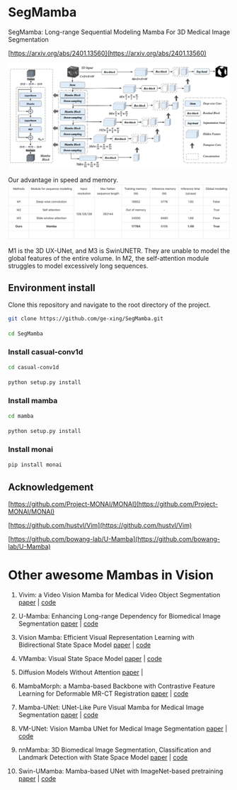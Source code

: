 # SegMamba
SegMamba: Long-range Sequential Modeling Mamba For 3D Medical Image Segmentation

[https://arxiv.org/abs/2401.13560](https://arxiv.org/abs/2401.13560)

![](images/method_figure.jpg)

Our advantage in speed and memory.
![](images/segmamba_ablation.jpg)

M1 is the 3D UX-UNet, and M3 is SwinUNETR. They are unable to model the global features of the entire volume. In M2, the self-attention module struggles to model excessively long sequences.

## Environment install
Clone this repository and navigate to the root directory of the project.

```bash
git clone https://github.com/ge-xing/SegMamba.git

cd SegMamba
```
### Install casual-conv1d

```bash
cd casual-conv1d

python setup.py install
```

### Install mamba

```bash
cd mamba

python setup.py install
```

### Install monai 

```bash
pip install monai
```


## Acknowledgement

[https://github.com/Project-MONAI/MONAI](https://github.com/Project-MONAI/MONAI)

[https://github.com/hustvl/Vim](https://github.com/hustvl/Vim)

[https://github.com/bowang-lab/U-Mamba](https://github.com/bowang-lab/U-Mamba)


# Other awesome Mambas in Vision
1. Vivim: a Video Vision Mamba for Medical Video
Object Segmentation [paper](https://arxiv.org/pdf/2401.14168.pdf) | [code](https://github.com/scott-yjyang/Vivim)
2. U-Mamba: Enhancing Long-range Dependency for Biomedical Image Segmentation [paper](https://arxiv.org/abs/2401.04722) | [code](https://github.com/bowang-lab/U-Mamba)

3. Vision Mamba: Efficient Visual Representation Learning with Bidirectional State Space Model [paper](https://arxiv.org/abs/2401.09417) | [code](https://github.com/hustvl/Vim)

4. VMamba: Visual State Space Model [paper](https://arxiv.org/abs/2401.10166) | [code](https://github.com/MzeroMiko/VMamba)

5. Diffusion Models Without Attention [paper](https://arxiv.org/abs/2311.18257) | 
6. MambaMorph: a Mamba-based Backbone with Contrastive Feature Learning for Deformable MR-CT Registration [paper](https://arxiv.org/abs/2401.13934) | [code](https://github.com/Guo-Stone/MambaMorph)
7. Mamba-UNet: UNet-Like Pure Visual Mamba for Medical Image Segmentation [paper](https://arxiv.org/abs/2402.05079) | [code](https://github.com/ziyangwang007/Mamba-UNet)
8. VM-UNet: Vision Mamba UNet for Medical Image Segmentation [paper](https://arxiv.org/abs/2402.02491) | [code](https://github.com/JCruan519/VM-UNet)
9. nnMamba: 3D Biomedical Image Segmentation, Classification and Landmark Detection with State Space Model [paper](https://arxiv.org/abs/2402.03526) | [code](https://github.com/lhaof/nnMamba)
10. Swin-UMamba: Mamba-based UNet with ImageNet-based pretraining [paper](https://arxiv.org/abs/2402.03302) | [code](https://github.com/JiarunLiu/Swin-UMamba)
